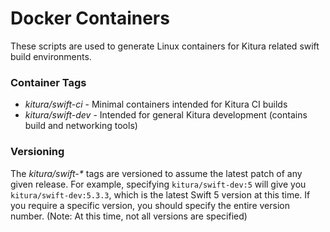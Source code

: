# Docker Containers

These scripts are used to generate Linux containers for Kitura related swift build environments.

### Container Tags

* *kitura/swift-ci* - Minimal containers intended for Kitura CI builds
* *kitura/swift-dev* - Intended for general Kitura development (contains build and networking tools)

### Versioning

The *kitura/swift-\** tags are versioned to assume the latest patch of any given release.  For example, specifying `kitura/swift-dev:5` will give you `kitura/swift-dev:5.3.3`, which is the latest Swift 5 version at this time.  If you require a specific version, you should specify the entire version number.  (Note: At this time, not all versions are specified)

